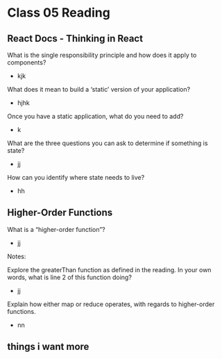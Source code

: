 # Class 05 Reading

## React Docs - Thinking in React

What is the single responsibility principle and how does it apply to components?
+  kjk

What does it mean to build a ‘static’ version of your application?
+  hjhk

Once you have a static application, what do you need to add?
+ k

What are the three questions you can ask to determine if something is state?
+ jj

How can you identify where state needs to live?
+ hh

## Higher-Order Functions

What is a “higher-order function”?
+ jj

Notes: 

Explore the greaterThan function as defined in the reading. In your own words, what is line 2 of this function doing?
+ jj

Explain how either map or reduce operates, with regards to higher-order functions.
+ nn

## things i want more
